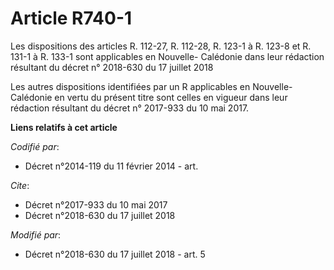 # Article R740-1

Les dispositions des articles R. 112-27, R. 112-28, R. 123-1 à R. 123-8 et R. 131-1 à R. 133-1 sont applicables en Nouvelle-
Calédonie dans leur rédaction résultant du décret n° 2018-630 du 17 juillet 2018

Les autres dispositions identifiées par un R applicables en Nouvelle-Calédonie en vertu du présent titre sont celles en
vigueur dans leur rédaction résultant du décret n° 2017-933 du 10 mai 2017.

**Liens relatifs à cet article**

_Codifié par_:

  - Décret n°2014-119 du 11 février 2014 - art.

_Cite_:

  - Décret n°2017-933 du 10 mai 2017
  - Décret n°2018-630 du 17 juillet 2018

_Modifié par_:

  - Décret n°2018-630 du 17 juillet 2018 - art. 5
